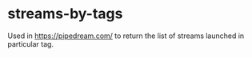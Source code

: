 # streams-by-tags

Used in https://pipedream.com/ to return the list of streams launched in particular tag.
